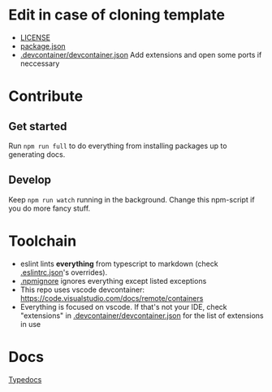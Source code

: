 # Edit in case of cloning template
- [LICENSE](./LICENSE)
- [package.json](./package.json)
- [.devcontainer/devcontainer.json](./.devcontainer/devcontainer.json) Add extensions and open some ports if neccessary

# Contribute
## Get started

Run `npm run full` to do everything from installing packages up to generating docs.

## Develop

Keep `npm run watch` running in the background. Change this npm-script if you do more fancy stuff.

# Toolchain

- eslint lints **everything** from typescript to markdown (check [.eslintrc.json](./.eslintrc.json)'s overrides). 
- [.npmignore](./.npmignore) ignores everything except listed exceptions
- This repo uses vscode devcontainer: https://code.visualstudio.com/docs/remote/containers
- Everything is focused on vscode. If that's not your IDE, check "extensions" in [.devcontainer/devcontainer.json](./.devcontainer/devcontainer.json) for the list of extensions in use

# Docs

[Typedocs](./docs/typedoc/README.md)